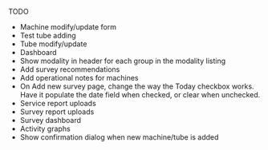 TODO

* Machine modify/update form
* Test tube adding
* Tube modify/update
* Dashboard
* Show modality in header for each group in the modality listing
* Add survey recommendations
* Add operational notes for machines
* On Add new survey page, change the way the Today checkbox works. Have it populate the date field when checked, or clear when unchecked.
* Service report uploads
* Survey report uploads
* Survey dashboard
* Activity graphs
* Show confirmation dialog when new machine/tube is added
